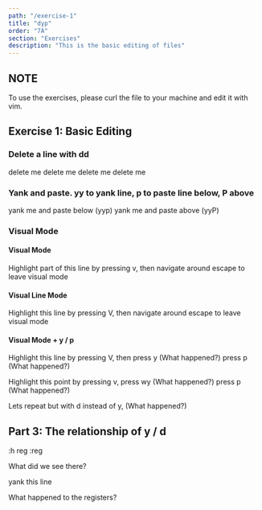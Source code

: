 ```yaml
---
path: "/exercise-1"
title: "dyp"
order: "7A"
section: "Exercises"
description: "This is the basic editing of files"
---
```

## NOTE
To use the exercises, please curl the file to your machine and edit it with vim.

## Exercise 1: Basic Editing
### Delete a line with dd
delete me
delete me
delete me
delete me

### Yank and paste.  yy to yank line, p to paste line below, P above
yank me and paste below (yyp)
yank me and paste above (yyP)

### Visual Mode
#### Visual Mode
Highlight part of this line by pressing v, then navigate around 
escape to leave visual mode

#### Visual Line Mode
Highlight this line by pressing V, then navigate around 
escape to leave visual mode

#### Visual Mode + y / p
Highlight this line by pressing V, then press y  (What happened?)
press p (What happened?)

Highlight this point by pressing v, press wy  (What happened?)
press p (What happened?)

Lets repeat but with d instead of y, (What happened?)

## Part 3: The relationship of y / d
:h reg
:reg

What did we see there?

yank this line

What happened to the registers?


